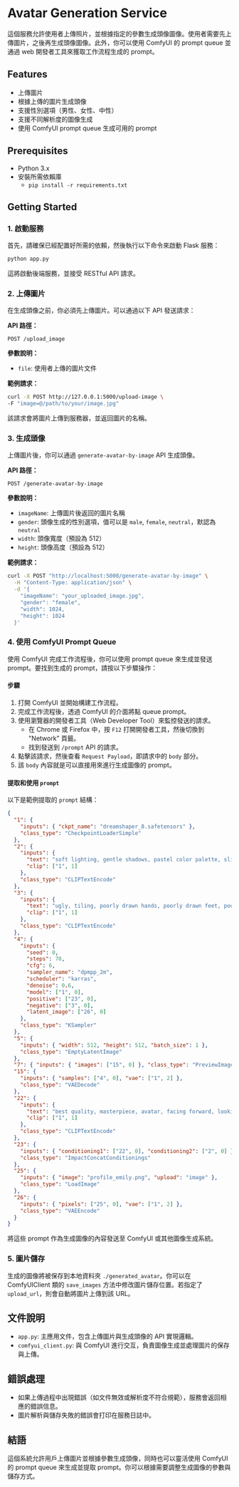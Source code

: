 # Avatar Generation Service

這個服務允許使用者上傳照片，並根據指定的參數生成頭像圖像。使用者需要先上傳圖片，之後再生成頭像圖像。此外，你可以使用 ComfyUI 的 prompt queue 並通過 web 開發者工具來獲取工作流程生成的 prompt。

## Features

- 上傳圖片
- 根據上傳的圖片生成頭像
- 支援性別選項（男性、女性、中性）
- 支援不同解析度的圖像生成
- 使用 ComfyUI prompt queue 生成可用的 prompt

## Prerequisites

- Python 3.x
- 安裝所需依賴庫
  - `pip install -r requirements.txt`

## Getting Started

### 1. 啟動服務

首先，請確保已經配置好所需的依賴，然後執行以下命令來啟動 Flask 服務：

```bash
python app.py
```

這將啟動後端服務，並接受 RESTful API 請求。

### 2. 上傳圖片

在生成頭像之前，你必須先上傳圖片。可以通過以下 API 發送請求：

**API 路徑：**

```api
POST /upload_image
```

**參數說明：**

- `file`: 使用者上傳的圖片文件

**範例請求：**

```bash
curl -X POST http://127.0.0.1:5000/upload-image \
-F "image=@/path/to/your/image.jpg"
```

該請求會將圖片上傳到服務器，並返回圖片的名稱。

### 3. 生成頭像

上傳圖片後，你可以通過 `generate-avatar-by-image` API 生成頭像。

**API 路徑：**

```api
POST /generate-avatar-by-image
```

**參數說明：**

- `imageName`: 上傳圖片後返回的圖片名稱
- `gender`: 頭像生成的性別選項，值可以是 `male`, `female`, `neutral`，默認為 `neutral`
- `width`: 頭像寬度（預設為 512）
- `height`: 頭像高度（預設為 512）

**範例請求：**

```bash
curl -X POST "http://localhost:5000/generate-avatar-by-image" \
  -H "Content-Type: application/json" \
  -d '{
    "imageName": "your_uploaded_image.jpg",
    "gender": "female",
    "width": 1024,
    "height": 1024
  }'
```

### 4. 使用 ComfyUI Prompt Queue

使用 ComfyUI 完成工作流程後，你可以使用 prompt queue 來生成並發送 prompt。要找到生成的 prompt，請按以下步驟操作：

#### 步驟

1. 打開 ComfyUI 並開始構建工作流程。
2. 完成工作流程後，透過 ComfyUI 的介面將點 queue prompt。
3. 使用瀏覽器的開發者工具（Web Developer Tool）來監控發送的請求。
   - 在 Chrome 或 Firefox 中，按 `F12` 打開開發者工具，然後切換到 "Network" 頁籤。
   - 找到發送到 `/prompt` API 的請求。
4. 點擊該請求，然後查看 `Request Payload`，即請求中的 `body` 部分。
5. 該 `body` 內容就是可以直接用來進行生成圖像的 prompt。

#### 提取和使用 `prompt`

以下是範例提取的 `prompt` 結構：

```json
{
  "1": {
    "inputs": { "ckpt_name": "dreamshaper_8.safetensors" },
    "class_type": "CheckpointLoaderSimple"
  },
  "2": {
    "inputs": {
      "text": "soft lighting, gentle shadows, pastel color palette, slight 3D effect on the face and hair, delicate facial features, blurred grey background,",
      "clip": ["1", 1]
    },
    "class_type": "CLIPTextEncode"
  },
  "3": {
    "inputs": {
      "text": "ugly, tiling, poorly drawn hands, poorly drawn feet, poorly drawn face, out of frame, extra limbs, disfigured, deformed, body out of frame, bad anatomy, watermark, signature, cut off, low contrast, underexposed, overexposed, bad art, beginner, amateur, distorted face, animal-human hybrid, anthropomorphic, creature with human features, chimera, mixed species, human-animal mutation, deformed eyes, extra eyes, poorly drawn eyes, distorted eyes, asymmetrical eyes, misaligned eyes",
      "clip": ["1", 1]
    },
    "class_type": "CLIPTextEncode"
  },
  "4": {
    "inputs": {
      "seed": 0,
      "steps": 70,
      "cfg": 6,
      "sampler_name": "dpmpp_2m",
      "scheduler": "karras",
      "denoise": 0.6,
      "model": ["1", 0],
      "positive": ["23", 0],
      "negative": ["3", 0],
      "latent_image": ["26", 0]
    },
    "class_type": "KSampler"
  },
  "5": {
    "inputs": { "width": 512, "height": 512, "batch_size": 1 },
    "class_type": "EmptyLatentImage"
  },
  "7": { "inputs": { "images": ["15", 0] }, "class_type": "PreviewImage" },
  "15": {
    "inputs": { "samples": ["4", 0], "vae": ["1", 2] },
    "class_type": "VAEDecode"
  },
  "22": {
    "inputs": {
      "text": "best quality, masterpiece, avatar, facing forward, looking at the camera, symmetrical face, relaxed body posture,",
      "clip": ["1", 1]
    },
    "class_type": "CLIPTextEncode"
  },
  "23": {
    "inputs": { "conditioning1": ["22", 0], "conditioning2": ["2", 0] },
    "class_type": "ImpactConcatConditionings"
  },
  "25": {
    "inputs": { "image": "profile_emily.png", "upload": "image" },
    "class_type": "LoadImage"
  },
  "26": {
    "inputs": { "pixels": ["25", 0], "vae": ["1", 2] },
    "class_type": "VAEEncode"
  }
}
```

將這些 prompt 作為生成圖像的內容發送至 ComfyUI 或其他圖像生成系統。

### 5. 圖片儲存

生成的圖像將被保存到本地資料夾 `./generated_avatar`。你可以在 ComfyUIClient 類的 `save_images` 方法中修改圖片儲存位置。若指定了 `upload_url`，則會自動將圖片上傳到該 URL。

## 文件說明

- `app.py`: 主應用文件，包含上傳圖片與生成頭像的 API 實現邏輯。
- `comfyui_client.py`: 與 ComfyUI 進行交互，負責圖像生成並處理圖片的保存與上傳。

## 錯誤處理

- 如果上傳過程中出現錯誤（如文件無效或解析度不符合規範），服務會返回相應的錯誤信息。
- 圖片解析與儲存失敗的錯誤會打印在服務日誌中。

## 結語

這個系統允許用戶上傳圖片並根據參數生成頭像，同時也可以靈活使用 ComfyUI 的 prompt queue 來生成並提取 prompt。你可以根據需要調整生成圖像的參數與儲存方式。
